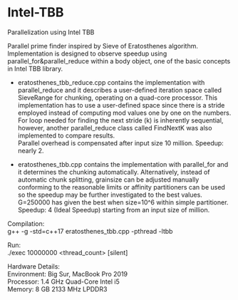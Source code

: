 # Intel-TBB
Parallelization using Intel TBB  <br />

Parallel prime finder inspired by Sieve of Eratosthenes algorithm.  <br />
Implementation is designed to observe speedup using parallel_for&parallel_reduce within a body object, one of the basic concepts in Intel TBB library.  <br />
- eratosthenes_tbb_reduce.cpp contains the implementation with parallel_reduce and it describes a user-defined iteration space called SieveRange for chunking, operating on a quad-core processor. This implementation has to use a user-defined space since there is a stride employed instead of computing mod values one by one on the numbers.  <br />
For loop needed for finding the next stride (k) is inherently sequential, however, another parallel_reduce class called FindNextK was also implemented to compare results. <br />
Parallel overhead is compensated after input size 10 million. Speedup: nearly 2. <br />

- eratosthenes_tbb.cpp contains the implementation with parallel_for and it determines the chunking automatically. Alternatively, instead of automatic chunk splitting, grainsize can be adjusted manually conforming to the reasonable limits or affinity partitioners can be used so the speedup may be further investigated to the best values. G=250000 has given the best when size=10^6 within simple partitioner. <br />
Speedup: 4 (Ideal Speedup) starting from an input size of million. <br />


Compilation: <br />
g++ -g -std=c++17 eratosthenes_tbb.cpp -pthread -ltbb <br />

Run:  <br />
./exec 10000000 <thread_count> [silent]  <br />

Hardware Details: <br />
Environment: Big Sur, MacBook Pro 2019  <br />
Processor: 1.4 GHz Quad-Core Intel i5  <br />
Memory: 8 GB 2133 MHz LPDDR3 <br />







